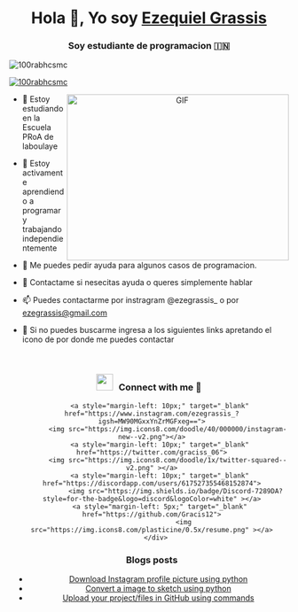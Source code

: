 <h1 align="center">Hola 👋, Yo soy <a href="https://100rabhcsmc.github.io/Me.io/" target="blank">
Ezequiel Grassis</a></h1>
<h3 align="center">Soy estudiante de programacion &#127470;&#127475</h3>

<p align="left"> <img src="https://komarev.com/ghpvc/?username=100rabhcsmc&label=Profile%20views&color=0e75b6&style=flat" alt="100rabhcsmc" /> </p>

<p align="left"> <a href="https://twitter.com/100rabhcsmc" target="blank"><img src="https://img.shields.io/twitter/follow/100rabhcsmc?logo=twitter&style=for-the-badge" alt="100rabhcsmc" /></a> </p>

<a target="_blank" align="center">
  <img align="right" top="500" height="300" width="400" alt="GIF" src="https://media.giphy.com/media/SWoSkN6DxTszqIKEqv/giphy.gif">
</a>

- 🔭 Estoy estudiando en la Escuela PRoA de laboulaye 

- 🌱 Estoy activamente aprendiendo a programar y trabajando independientemente

- 🤝 Me puedes pedir ayuda para algunos casos de programacion.

- 💬 Contactame si nesecitas ayuda o queres simplemente hablar

- 📫 Puedes contactarme por instragram @ezegrassis_ o por ezegrassis@gmail.com

- 💬 Si no puedes buscarme ingresa a los siguientes links apretando el icono de por donde me puedes contactar
<br/>
<h3 align="center" > <img src="https://media.giphy.com/media/iY8CRBdQXODJSCERIr/giphy.gif" width="30" height="30" style="margin-right: 10px;">Connect with me 🤝 </h3>

<p align="center">

 <div align="center"  class="icons-social" style="margin-left: 10px;">

        <a style="margin-left: 10px;" target="_blank" href="https://www.instagram.com/ezegrassis_?igsh=MW90MGxxYnZrMGFxeg==">
			<img src="https://img.icons8.com/doodle/40/000000/instagram-new--v2.png"></a>
		<a style="margin-left: 10px;" target="_blank" href="https://twitter.com/graciss_06">
			<img src="https://img.icons8.com/doodle/1x/twitter-squared--v2.png" ></a>
		<a style="margin-left: 10px;" target="_blank" href="https://discordapp.com/users/617527355468152874">
				<img src="https://img.shields.io/badge/Discord-7289DA?style=for-the-badge&logo=discord&logoColor=white" ></a>
		<a style="margin-left: 5px;" target="_blank" href="https://github.com/Gracis12">
					<img src="https://img.icons8.com/plasticine/0.5x/resume.png" ></a>
      </div>

</p>

### Blogs posts

<!-- BLOG-POST-LIST:START -->

- [Download Instagram profile picture using python](https://dev.to/100rabhcsmc/instagram-profile-picture-download-using-python-n2j)
- [Convert a image to sketch using python](https://dev.to/100rabhcsmc/convert-a-image-to-sketch-using-python-3ip1)
- [Upload your project/files in GitHub using commands](https://dev.to/100rabhcsmc/upload-your-project-files-in-github-using-commands-1hn8)
<!-- BLOG-POST-LIST:END --


Last Edited on: 08/08/2022
